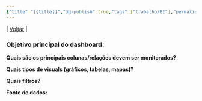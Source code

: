```yaml
---
{"title":"{{title}}","dg-publish":true,"tags":["trabalho/BI"],"permalink":"/0-settings/template/2-bi/","dgPassFrontmatter":true}
---
```


| [Voltar](index) |
### Objetivo principal do dashboard:

**Quais são os principais colunas/relações devem ser monitorados?**

**Quais tipos de visuals (gráficos, tabelas, mapas)?**

**Quais filtros?**

**Fonte de dados:**
